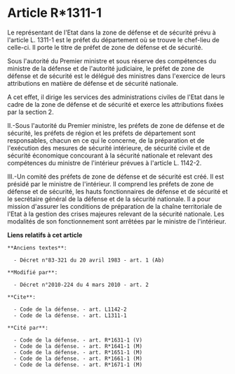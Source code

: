 # Article R*1311-1

Le représentant de l'Etat dans la zone de défense et de sécurité prévu à l'article L. 1311-1 est le préfet du département où
se trouve le chef-lieu de celle-ci. Il porte le titre de préfet de zone de défense et de sécurité. 

Sous l'autorité du Premier ministre et sous réserve des compétences du ministre de la défense et de l'autorité judiciaire, le
préfet de zone de défense et de sécurité est le délégué des ministres dans l'exercice de leurs attributions en matière de
défense et de sécurité nationale.

A cet effet, il dirige les services des administrations civiles de l'Etat dans le cadre de la zone de défense et de sécurité
et exerce les attributions fixées par la section 2. 

II.-Sous l'autorité du Premier ministre, les préfets de zone de défense et de sécurité, les préfets de région et les préfets
de département sont responsables, chacun en ce qui le concerne, de la préparation et de l'exécution des mesures de sécurité
intérieure, de sécurité civile et de sécurité économique concourant à la sécurité nationale et relevant des compétences du
ministre de l'intérieur prévues à l'article L. 1142-2. 

III.-Un comité des préfets de zone de défense et de sécurité est créé. Il est présidé par le ministre de l'intérieur. Il
comprend les préfets de zone de défense et de sécurité, les hauts fonctionnaires de défense et de sécurité et le secrétaire
général de la défense et de la sécurité nationale. Il a pour mission d'assurer les conditions de préparation de la chaîne
territoriale de l'Etat à la gestion des crises majeures relevant de la sécurité nationale. Les modalités de son
fonctionnement sont arrêtées par le ministre de l'intérieur.

**Liens relatifs à cet article**

	**Anciens textes**:

	  - Décret n°83-321 du 20 avril 1983 - art. 1 (Ab)

	**Modifié par**:

	  - Décret n°2010-224 du 4 mars 2010 - art. 2

	**Cite**:

	  - Code de la défense. - art. L1142-2
	  - Code de la défense. - art. L1311-1

	**Cité par**:

	  - Code de la défense. - art. R*1631-1 (V)
	  - Code de la défense. - art. R*1641-1 (M)
	  - Code de la défense. - art. R*1651-1 (M)
	  - Code de la défense. - art. R*1661-1 (M)
	  - Code de la défense. - art. R*1671-1 (M)
